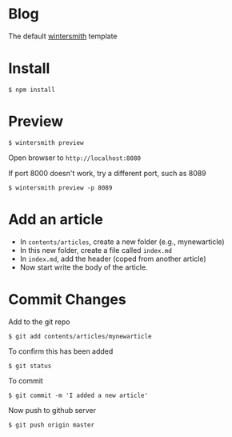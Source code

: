 
# Blog

The default [wintersmith](https://github.com/jnordberg/wintersmith) template

# Install

	$ npm install

# Preview

	$ wintersmith preview
	

Open browser to `http://localhost:8080`

If port 8000 doesn't work, try a different port, such as 8089

	$ wintersmith preview -p 8089
	
	
# Add an article

* In `contents/articles`, create a new folder (e.g., mynewarticle)
* In this new folder, create a file called `index.md`
* In `index.md`, add the header (coped from another article)
* Now start write the body of the article.


# Commit Changes

Add to the git repo

	$ git add contents/articles/mynewarticle
	
To confirm this has been added

	$ git status 
	
To commit

	$ git commit -m 'I added a new article'
	
Now push to github server

	$ git push origin master
	

